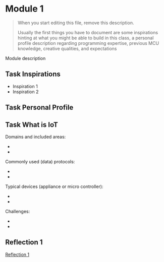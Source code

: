 # Module 1


> When you start editing this file, remove this description.
>
> Usually the first things you have to document are some inspirations hinting at what
> you might be able to build in this class, a personal profile description regarding
> programming expertise, previous MCU knowledge, creative qualities, and expectations

Module description

## Task Inspirations

- Inspiration 1
- Inspiration 2

## Task Personal Profile

## Task What is IoT

Domains and included areas:

-
-


Commonly used (data) protocols:

-
-

Typical devices (appliance or micro controller):

-
-

Challenges:

-
-

## Reflection 1
[Reflection 1](Reflections/ref01.md)
